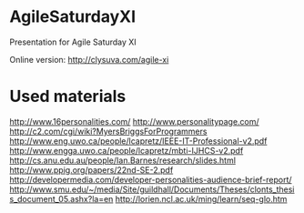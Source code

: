 AgileSaturdayXI
===============

Presentation for Agile Saturday XI

Online version: http://clysuva.com/agile-xi

Used materials
==============

http://www.16personalities.com/
http://www.personalitypage.com/
http://c2.com/cgi/wiki?MyersBriggsForProgrammers
http://www.eng.uwo.ca/people/lcapretz/IEEE-IT-Professional-v2.pdf
http://www.engga.uwo.ca/people/lcapretz/mbti-IJHCS-v2.pdf
http://cs.anu.edu.au/people/Ian.Barnes/research/slides.html
http://www.ppig.org/papers/22nd-SE-2.pdf
http://developermedia.com/developer-personalities-audience-brief-report/
http://www.smu.edu/~/media/Site/guildhall/Documents/Theses/clonts_thesis_document_05.ashx?la=en
http://lorien.ncl.ac.uk/ming/learn/seq-glo.htm
